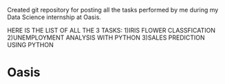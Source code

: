 Created git repository for posting all the tasks performed by me during my Data Science internship at Oasis.

HERE IS THE LIST OF ALL THE 3 TASKS:
1)IRIS FLOWER CLASSFICATION
2)UNEMPLOYMENT ANALYSIS WITH PYTHON
3)SALES PREDICTION USING PYTHON
# Oasis
